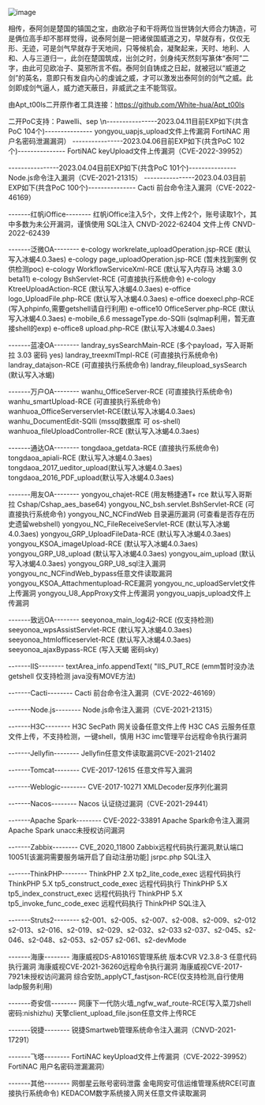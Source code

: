 

![image](https://user-images.githubusercontent.com/43382381/231047284-12b4e049-5059-4d49-9cf9-03f998320277.png)




相传，泰阿剑是楚国的镇国之宝，由欧冶子和干将两位当世铸剑大师合力铸造，可是俩位高手却不那样觉得，说泰阿剑是一把诸侯国威道之刃，早就存有，仅仅无形、无迹，可是剑气早就存于天地间，只等候机会，凝聚起来，天时、地利、人和、人与三道归一，此剑在楚国筑成，出剑之时，剑身纯天然刻写篆体“泰阿”二字，由此可见欧冶子、莫邪所言不假。泰阿剑自铸成之日起，就被冠以“威道之剑”的英名，意即只有发自内心的虔诚之威，才可以激发出泰阿剑的剑气之威。此剑即成剑气逼人，威力遮天蔽日，非威武之主不能驾驭。









由Apt_t00ls二开原作者工具连接：https://github.com/White-hua/Apt_t00ls

二开PoC支持：Pawelli、sep
\n----------------2023.04.11目前EXP如下(共含PoC 104个)---------------
yongyou_uapjs_upload文件上传漏洞
FortiNAC 用户名密码泄漏漏洞）
----------------2023.04.06目前EXP如下(共含PoC 102个)---------------
FortiNAC keyUpload文件上传漏洞（CVE-2022-39952）

----------------2023.04.04目前EXP如下(共含PoC 101个)---------------
Node.js命令注入漏洞（CVE-2021-21315）
----------------2023.04.03目前EXP如下(共含PoC 100个)---------------
Cacti 前台命令注入漏洞（CVE-2022-46169）




-------红帆iOffice--------
红帆iOffice注入5个，文件上传2个，账号读取1个，其中多数为未公开漏洞，谨慎使用
SQL注入 CNVD-2022-62404
文件上传 CNVD-2022-62439

-------泛微OA--------
e-cology workrelate_uploadOperation.jsp-RCE (默认写入冰蝎4.0.3aes)
e-cology page_uploadOperation.jsp-RCE (暂未找到案例 仅供检测poc)
e-cology WorkflowServiceXml-RCE (默认写入内存马 冰蝎 3.0 beta11)
e-cology BshServlet-RCE (可直接执行系统命令)
e-cology KtreeUploadAction-RCE (默认写入冰蝎4.0.3aes)
e-office logo_UploadFile.php-RCE (默认写入冰蝎4.0.3aes)
e-office doexecl.php-RCE (写入phpinfo,需要getshell请自行利用)
e-office10 OfficeServer.php-RCE (默认写入冰蝎4.0.3aes)
e-mobile_6.6 messageType.do-SQlli (sqlmap利用，暂无直接shell的exp)
e-office8 upload.php-RCE (默认写入冰蝎4.0.3aes)

-------蓝凌OA--------
landray_sysSearchMain-RCE (多个payload，写入哥斯拉 3.03 密码 yes)
landray_treexmlTmpl-RCE (可直接执行系统命令)
landray_datajson-RCE (可直接执行系统命令)
landray_fileupload_sysSearch (默认写入冰蝎)

-------万户OA--------
wanhu_OfficeServer-RCE (可直接执行系统命令)
wanhu_smartUpload-RCE (可直接执行系统命令)
wanhuoa_OfficeServerservlet-RCE(默认写入冰蝎4.0.3aes)
wanhu_DocumentEdit-SQlli (mssql数据库 可 os-shell)
wanhuoa_fileUploadController-RCE (默认写入冰蝎4.0.3aes)

-------通达OA--------
tongdaoa_getdata-RCE (直接执行系统命令)
tongdaoa_apiali-RCE (默认写入冰蝎4.0.3aes)
tongdaoa_2017_ueditor_upload(默认写入冰蝎4.0.3aes)
tongdaoa_2016_PDF_upload(默认写入冰蝎4.0.3aes)


-------用友OA--------
yongyou_chajet-RCE (用友畅捷通T+ rce 默认写入哥斯拉 Cshap/Cshap_aes_base64)
yongyou_NC_bsh.servlet.BshServlet-RCE (可直接执行系统命令)
yongyou_NC_NCFindWeb 目录遍历漏洞 (可查看是否存在历史遗留webshell)
yongyou_NC_FileReceiveServlet-RCE (默认写入冰蝎4.0.3aes)
yongyou_GRP_UploadFileData-RCE (默认写入冰蝎4.0.3aes)
yongyou_KSOA_imageUpload-RCE (默认写入冰蝎4.0.3aes)
yongyou_GRP_U8_upload (默认写入冰蝎4.0.3aes)
yongyou_aim_upload (默认写入冰蝎4.0.3aes)
yongyou_GRP_U8_sql注入漏洞
yongyou_nc_NCFindWeb_bypass任意文件读取漏洞
yongyou_KSOA_Attachmentupload-RCE漏洞
yongyou_nc_uploadServlet文件上传漏洞
yongyou_U8_AppProxy文件上传漏洞
yongyou_uapjs_upload文件上传漏洞



-------致远OA--------
seeyonoa_main_log4j2-RCE (仅支持检测)
seeyonoa_wpsAssistServlet-RCE (默认写入冰蝎4.0.3aes)
seeyonoa_htmlofficeservlet-RCE (默认写入冰蝎4.0.3aes)
seeyonoa_ajaxBypass-RCE (写入天蝎 密码sky)

-------IIS--------
    textArea_info.appendText(
        "IIS_PUT_RCE (emm暂时没办法getshell  仅支持检测 java没有MOVE方法)

-------Cacti--------
Cacti 前台命令注入漏洞（CVE-2022-46169）

-------Node.js--------
Node.js命令注入漏洞（CVE-2021-21315）

-------H3C--------
H3C SecPath 网关设备任意文件上传
H3C CAS 云服务任意文件上传，不支持检测，一键shell，慎用
H3C imc管理平台远程命令执行漏洞


-------Jellyfin--------
Jellyfin任意文件读取漏洞CVE-2021-21402

-------Tomcat--------
CVE-2017-12615 任意文件写入漏洞

-------Weblogic--------
CVE-2017-10271 XMLDecoder反序列化漏洞

-------Nacos--------
Nacos 认证绕过漏洞（CVE-2021-29441）

-------Apache Spark--------
CVE-2022-33891 Apache Spark命令注入漏洞
Apache Spark unacc未授权访问漏洞

-------Zabbix--------
CVE_2020_11800 Zabbix远程代码执行漏洞,默认端口10051[该漏洞需要服务端开启了自动注册功能]
jsrpc.php SQL注入


-------ThinkPHP--------
ThinkPHP 2.X tp2_lite_code_exec 远程代码执行
ThinkPHP 5.X tp5_construct_code_exec 远程代码执行
ThinkPHP 5.X tp5_index_construct_exec 远程代码执行
ThinkPHP 5.X tp5_invoke_func_code_exec 远程代码执行
ThinkPHP SQL注入

-------Struts2--------
s2-001、s2-005、s2-007、s2-008、s2-009、s2-012
s2-013、s2-016、s2-019、s2-029、s2-032、s2-033
s2-037、s2-045、s2-046、s2-048、s2-053、s2-057
s2-061、s2-devMode

-------海康--------
海康威视DS-A81016S管理系统 版本CVR V2.3.8-3 任意代码执行漏洞
海康威视CVE-2021-36260远程命令执行漏洞
海康威视CVE-2017-7921未授权访问漏洞
综合安防_applyCT_fastjson-RCE(仅支持检测,自行使用ladp服务利用)

-------奇安信--------
网康下一代防火墙_ngfw_waf_route-RCE(写入菜刀shell 密码:nishizhu)
天擎client_upload_file.json任意文件上传RCE

-------锐捷--------
锐捷Smartweb管理系统命令注入漏洞（CNVD-2021-17291）

-------飞塔--------
FortiNAC keyUpload文件上传漏洞（CVE-2022-39952）
FortiNAC 用户名密码泄漏漏洞）


-------其他--------
网御星云账号密码泄露
金电网安可信运维管理系统RCE(可直接执行系统命令)
KEDACOM数字系统接入网关任意文件读取漏洞

